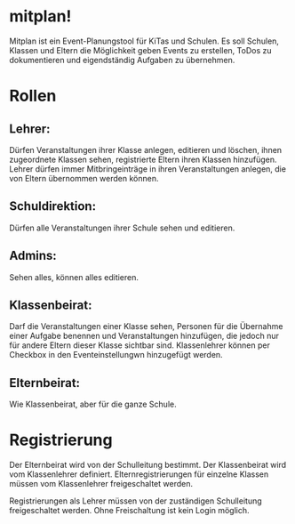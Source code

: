 # mitplan!
Mitplan ist ein Event-Planungstool für KiTas und Schulen. Es soll Schulen, Klassen und Eltern die Möglichkeit geben Events zu erstellen, ToDos zu dokumentieren und eigendständig Aufgaben zu übernehmen.

# Rollen
## Lehrer:
Dürfen Veranstaltungen ihrer Klasse anlegen, editieren und löschen, ihnen zugeordnete Klassen sehen, registrierte Eltern ihren Klassen hinzufügen. Lehrer dürfen immer Mitbringeinträge in ihren Veranstaltungen anlegen, die von Eltern übernommen werden können.

## Schuldirektion:
Dürfen alle Veranstaltungen ihrer Schule sehen und editieren.

## Admins:
Sehen alles, können alles editieren.

## Klassenbeirat:
Darf die Veranstaltungen einer Klasse sehen, Personen für die Übernahme einer Aufgabe benennen und Veranstaltungen hinzufügen, die jedoch nur für andere Eltern dieser Klasse sichtbar sind. Klassenlehrer können per Checkbox in den Eventeinstellungwn hinzugefügt werden.

## Elternbeirat:
Wie Klassenbeirat, aber für die ganze Schule.

# Registrierung
Der Elternbeirat wird von der Schulleitung bestimmt.
Der Klassenbeirat wird vom Klassenlehrer definiert.
Elternregistrierungen für einzelne Klassen müssen vom Klassenlehrer freigeschaltet werden.

Registrierungen als Lehrer müssen von der zuständigen Schulleitung freigeschaltet werden.
Ohne Freischaltung ist kein Login möglich.
